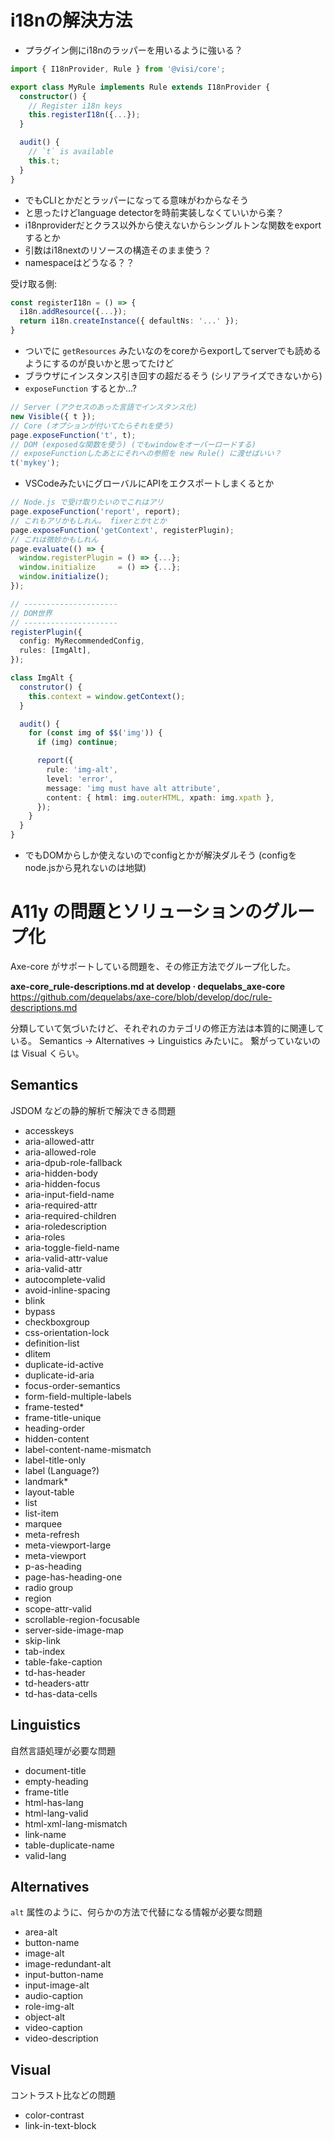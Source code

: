 # i18nの解決方法
- プラグイン側にi18nのラッパーを用いるように強いる？

```ts
import { I18nProvider, Rule } from '@visi/core';

export class MyRule implements Rule extends I18nProvider {
  constructor() {
    // Register i18n keys
    this.registerI18n({...});
  }

  audit() {
    // `t` is available
    this.t;
  }
}
```

- でもCLIとかだとラッパーになってる意味がわからなそう
- と思ったけどlanguage detectorを時前実装しなくていいから楽？
- i18nproviderだとクラス以外から使えないからシングルトンな関数をexportするとか
- 引数はi18nextのリソースの構造そのまま使う？
- namespaceはどうなる？？

受け取る側:

```ts
const registerI18n = () => {
  i18n.addResource({...});
  return i18n.createInstance({ defaultNs: '...' });
}
```

- ついでに `getResources` みたいなのをcoreからexportしてserverでも読めるようにするのが良いかと思ってたけど
- ブラウザにインスタンス引き回すの超だるそう (シリアライズできないから)
- `exposeFunction` するとか...?

```ts
// Server (アクセスのあった言語でインスタンス化)
new Visible({ t });
// Core (オプションが付いてたらそれを使う)
page.exposeFunction('t', t);
// DOM (exposedな関数を使う) (でもwindowをオーバーロードする)
// exposeFunctionしたあとにそれへの参照を new Rule() に渡せばいい？
t('mykey');
```

- VSCodeみたいにグローバルにAPIをエクスポートしまくるとか

```ts
// Node.js で受け取りたいのでこれはアリ
page.exposeFunction('report', report);
// これもアリかもしれん。 fixerとかtとか
page.exposeFunction('getContext', registerPlugin);
// これは微妙かもしれん
page.evaluate(() => {
  window.registerPlugin = () => {...};
  window.initialize     = () => {...};
  window.initialize();
});

// ---------------------
// DOM世界
// ---------------------
registerPlugin({
  config: MyRecommendedConfig,
  rules: [ImgAlt],
});

class ImgAlt {
  construtor() {
    this.context = window.getContext();
  }

  audit() {
    for (const img of $$('img')) {
      if (img) continue;

      report({
        rule: 'img-alt',
        level: 'error',
        message: 'img must have alt attribute',
        content: { html: img.outerHTML, xpath: img.xpath },
      });
    }
  }
}
```

- でもDOMからしか使えないのでconfigとかが解決ダルそう (configをnode.jsから見れないのは地獄)

# A11y の問題とソリューションのグループ化

Axe-core がサポートしている問題を、その修正方法でグループ化した。

**axe-core_rule-descriptions.md at develop · dequelabs_axe-core**
<https://github.com/dequelabs/axe-core/blob/develop/doc/rule-descriptions.md>

分類していて気づいたけど、それぞれのカテゴリの修正方法は本質的に関連している。 Semantics -> Alternatives -> Linguistics みたいに。 繋がっていないのは Visual くらい。

## Semantics

JSDOM などの静的解析で解決できる問題

- accesskeys
- aria-allowed-attr
- aria-allowed-role
- aria-dpub-role-fallback
- aria-hidden-body
- aria-hidden-focus
- aria-input-field-name
- aria-required-attr
- aria-required-children
- aria-roledescription
- aria-roles
- aria-toggle-field-name
- aria-valid-attr-value
- aria-valid-attr
- autocomplete-valid
- avoid-inline-spacing
- blink
- bypass
- checkboxgroup
- css-orientation-lock
- definition-list
- dlitem
- duplicate-id-active
- duplicate-id-aria
- focus-order-semantics
- form-field-multiple-labels
- frame-tested\*
- frame-title-unique
- heading-order
- hidden-content
- label-content-name-mismatch
- label-title-only
- label (Language?)
- landmark\*
- layout-table
- list
- list-item
- marquee
- meta-refresh
- meta-viewport-large
- meta-viewport
- p-as-heading
- page-has-heading-one
- radio group
- region
- scope-attr-valid
- scrollable-region-focusable
- server-side-image-map
- skip-link
- tab-index
- table-fake-caption
- td-has-header
- td-headers-attr
- td-has-data-cells

## Linguistics

自然言語処理が必要な問題

- document-title
- empty-heading
- frame-title
- html-has-lang
- html-lang-valid
- html-xml-lang-mismatch
- link-name
- table-duplicate-name
- valid-lang

## Alternatives

`alt` 属性のように、何らかの方法で代替になる情報が必要な問題

- area-alt
- button-name
- image-alt
- image-redundant-alt
- input-button-name
- input-image-alt
- audio-caption
- role-img-alt
- object-alt
- video-caption
- video-description

## Visual

コントラスト比などの問題

- color-contrast
- link-in-text-block
